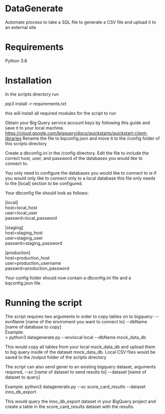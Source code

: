 # DataGenerate
Automate process to take a SQL file to generate a CSV file and upload it to an external site 
# Requirements
Python 3.8
# Installation
In the scripts directory run

pip3 install -r requirements.txt

this will install all required modules for the script to run

Obtain your Big Query service account keys by following this guide and save it to your local machine.
https://cloud.google.com/bigquery/docs/quickstarts/quickstart-client-libraries
Rename the file to bqconfig.json and move it to the /config folder of this scripts directory

Create a dbconfig.ini in the /config directory. Edit the file to include the correct host, user, and password of the databases you would like to connect to.

You only need to configure the databases you would like to connect to ie if you would only like to connect only to a local database this file only needs to the \[local\] section to be configured. 

Your dbconfig file should look as follows:

\[local\]<br/>
host=local_host<br/>
user=local_user<br/>
passwrd=local_password<br/>

\[staging\]<br/>
host=staging_host<br/>
user=staging_user<br/>
passwrd=staging_password<br/>

\[production\]<br/>
host=production_host<br/>
user=production_username<br/>
passwrd=production_password<br/>

Your config folder should now contain a dbconfig.ini file and a bqconfig.json file

# Running the script
The script requires two arguments in order to copy tables on to bigquery: --evnName \[name of the enviroment you want to connect to\] --dbName \[name of database to copy\]<br/>
Example:<br/>
\> python3 datagenerate.py --envlocal local --dbName mock_data_db

This would copy all tables from your local mock_data_db and upload them to big query inside of the dataset mock_data_db. Local CSV files would be saved to the /output folder of the scripts directory

The script can also send gener to an existing bigquery dataset, arguments required, --sc \[name of dataset to send results to\] --dataset \[name of dataset to query\]

Example:
python3 datagenerate.py --sc score_card_results --dataset inno_db_export

This would query the inno_db_export dataset in your BigQuery project and create a table in the score_card_results dataset with the results.
